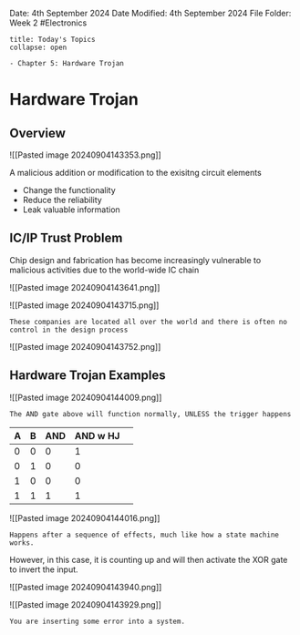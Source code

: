 Date: 4th September 2024
Date Modified: 4th September 2024
File Folder: Week 2
#Electronics

```ad-abstract
title: Today's Topics
collapse: open

- Chapter 5: Hardware Trojan

```

# Hardware Trojan

## Overview

![[Pasted image 20240904143353.png]]

A malicious addition or modification to the exisitng circuit elements
- Change the functionality
- Reduce the reliability
- Leak valuable information

## IC/IP Trust Problem

Chip design and fabrication has become increasingly vulnerable to malicious activities due to the world-wide IC chain

![[Pasted image 20240904143641.png]]

![[Pasted image 20240904143715.png]]

```ad-warning
These companies are located all over the world and there is often no control in the design process
```

![[Pasted image 20240904143752.png]]

## Hardware Trojan Examples

![[Pasted image 20240904144009.png]]

```ad-note
The AND gate above will function normally, UNLESS the trigger happens
```

| A   | B   | AND | AND w HJ |     |
| --- | --- | --- | -------- | --- |
| 0   | 0   | 0   | 1        |     |
| 0   | 1   | 0   | 0        |     |
| 1   | 0   | 0   | 0        |     |
| 1   | 1   | 1   | 1        |     |


![[Pasted image 20240904144016.png]]

```ad-note
Happens after a sequence of effects, much like how a state machine works.
```

However, in this case, it is counting up and will then activate the XOR gate to invert the input.

![[Pasted image 20240904143940.png]]

![[Pasted image 20240904143929.png]]






```ad-note
You are inserting some error into a system.
```